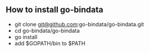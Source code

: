 ## How to install go-bindata
  - git clone git@github.com:go-bindata/go-bindata.git
  - cd go-bindata/go-bindata
  - go install
  - add $GOPATH/bin to $PATH